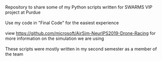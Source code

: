 Repository to share some of my Python scripts written for SWARMS VIP project at Purdue<br/>
<br/>
Use my code in "Final Code" for the easiest experience<br/>
<br/>
view https://github.com/microsoft/AirSim-NeurIPS2019-Drone-Racing for more information on the simulation we are using<br/>
<br/>
These scripts were mostly written in my second semester as a member of the team

